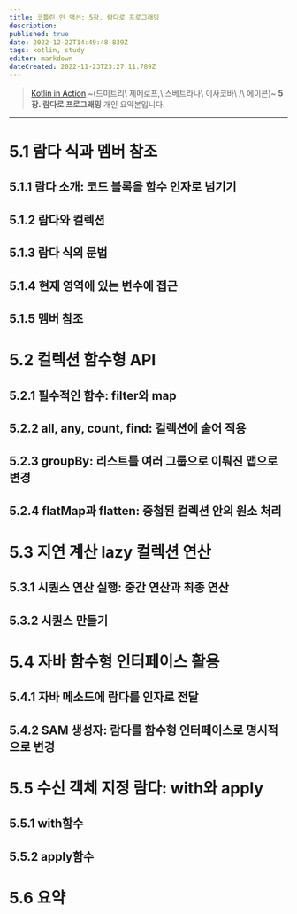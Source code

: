 ```yaml
---
title: 코틀린 인 액션: 5장. 람다로 프로그래밍
description: 
published: true
date: 2022-12-22T14:49:48.839Z
tags: kotlin, study
editor: markdown
dateCreated: 2022-11-23T23:27:11.789Z
---
```


> [Kotlin in Action](http://www.yes24.com/Product/Goods/55148593) ~(드미트리\ 제메로프,\ 스베트라나\ 이사코바\ /\ 에이콘)~ **5장. 람다로 프로그래밍** 개인 요약본입니다.

---

# 5.1 람다 식과 멤버 참조
## 5.1.1 람다 소개: 코드 블록을 함수 인자로 넘기기
## 5.1.2 람다와 컬렉션
## 5.1.3 람다 식의 문법
## 5.1.4 현재 영역에 있는 변수에 접근
## 5.1.5 멤버 참조
# 5.2 컬렉션 함수형 API
## 5.2.1 필수적인 함수: filter와 map
## 5.2.2 all, any, count, find: 컬렉션에 술어 적용
## 5.2.3 groupBy: 리스트를 여러 그룹으로 이뤄진 맵으로 변경
## 5.2.4 flatMap과 flatten: 중첩된 컬렉션 안의 원소 처리
# 5.3 지연 계산 lazy 컬렉션 연산
## 5.3.1 시퀀스 연산 실행: 중간 연산과 최종 연산
## 5.3.2 시퀀스 만들기
# 5.4 자바 함수형 인터페이스 활용
## 5.4.1 자바 메소드에 람다를 인자로 전달
## 5.4.2 SAM 생성자: 람다를 함수형 인터페이스로 명시적으로 변경
# 5.5 수신 객체 지정 람다: with와 apply
## 5.5.1 with함수
## 5.5.2 apply함수
# 5.6 요약